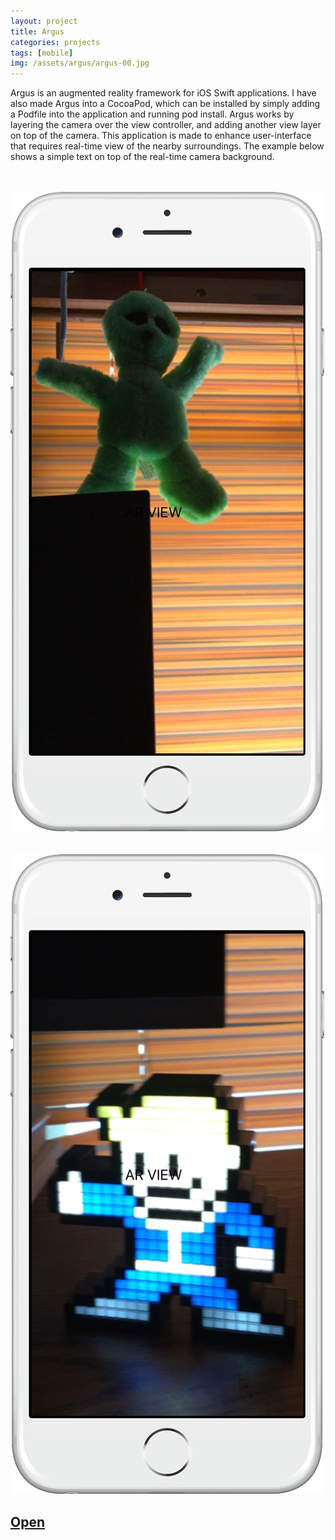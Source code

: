 ```yaml
---
layout: project
title: Argus
categories: projects
tags: [mobile]
img: /assets/argus/argus-00.jpg
---
```


Argus is an augmented reality framework for iOS Swift applications.
I have also made Argus into a CocoaPod, which can be installed by
simply adding a Podfile into the application and running pod install.
Argus works by layering the camera over the view controller, and adding
another view layer on top of the camera. This application is made to enhance
user-interface that requires real-time view of the nearby surroundings. The example
below shows a simple text on top of the real-time camera background.
<br><br><br>

<img src="/assets/argus/argus-01.jpg" height="50%">
<br><br><br>
<img src="/assets/argus/argus-02.jpg" height="50%">

<h2><a href="https://cocoapods.org/pods/Argus" target="_blank" >
	Open
</a></h2>
<br><br><br>
